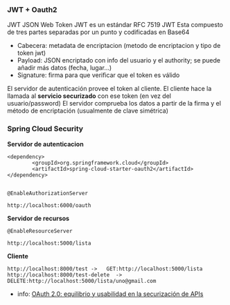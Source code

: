 ### JWT + Oauth2

JWT JSON Web Token JWT es un estándar RFC 7519 JWT Esta compuesto de tres partes separadas por un punto y codificadas en Base64

* Cabecera: metadata de encriptacion (metodo de encriptacion y tipo de token jwt)
* Payload: JSON encriptado con info del usuario y el authority; se puede añadir más datos (fecha, lugar...)
* Signature: firma para que verificar que el token es válido

El servidor de autenticación provee el token al cliente. El cliente hace la llamada al **servicio securizado** con ese token (en vez del usuario/password) El servidor comprueba los datos a partir de la firma y el método de encriptación (usualmente de clave simétrica)


### Spring Cloud Security

**Servidor de autenticacion**

	
	<dependency>
			<groupId>org.springframework.cloud</groupId>
			<artifactId>spring-cloud-starter-oauth2</artifactId>
	</dependency>


	@EnableAuthorizationServer
	
	http://localhost:6000/oauth
		
**Servidor de recursos**
	
	@EnableResourceServer	

	http://localhost:5000/lista
	
**Cliente**

	http://localhost:8000/test -> 	GET:http://localhost:5000/lista
	http://localhost:8000/test-delete  ->  DELETE:http://localhost:5000/lista/uno@gmail.com


+ info: [OAuth 2.0: equilibrio y usabilidad en la securización de APIs](https://www.paradigmadigital.com/dev/oauth-2-0-equilibrio-y-usabilidad-en-la-securizacion-de-apis/)
